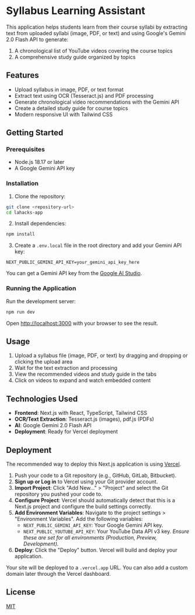 # Syllabus Learning Assistant

This application helps students learn from their course syllabi by extracting text from uploaded syllabi (image, PDF, or text) and using Google's Gemini 2.0 Flash API to generate:

1. A chronological list of YouTube videos covering the course topics
2. A comprehensive study guide organized by topics

## Features

- Upload syllabus in image, PDF, or text format
- Extract text using OCR (Tesseract.js) and PDF processing
- Generate chronological video recommendations with the Gemini API
- Create a detailed study guide for course topics
- Modern responsive UI with Tailwind CSS

## Getting Started

### Prerequisites

- Node.js 18.17 or later
- A Google Gemini API key

### Installation

1. Clone the repository:
```bash
git clone <repository-url>
cd lahacks-app
```

2. Install dependencies:
```bash
npm install
```

3. Create a `.env.local` file in the root directory and add your Gemini API key:
```
NEXT_PUBLIC_GEMINI_API_KEY=your_gemini_api_key_here
```

You can get a Gemini API key from the [Google AI Studio](https://makersuite.google.com/app/apikey).

### Running the Application

Run the development server:

```bash
npm run dev
```

Open [http://localhost:3000](http://localhost:3000) with your browser to see the result.

## Usage

1. Upload a syllabus file (image, PDF, or text) by dragging and dropping or clicking the upload area
2. Wait for the text extraction and processing
3. View the recommended videos and study guide in the tabs
4. Click on videos to expand and watch embedded content

## Technologies Used

- **Frontend**: Next.js with React, TypeScript, Tailwind CSS
- **OCR/Text Extraction**: Tesseract.js (images), pdf.js (PDFs)
- **AI**: Google Gemini 2.0 Flash API
- **Deployment**: Ready for Vercel deployment

## Deployment

The recommended way to deploy this Next.js application is using [Vercel](https://vercel.com/).

1. Push your code to a Git repository (e.g., GitHub, GitLab, Bitbucket).
2. **Sign up or Log in** to Vercel using your Git provider account.
3. **Import Project**: Click "Add New..." > "Project" and select the Git repository you pushed your code to.
4. **Configure Project**: Vercel should automatically detect that this is a Next.js project and configure the build settings correctly.
5. **Add Environment Variables**: Navigate to the project settings > "Environment Variables". Add the following variables:
   - `NEXT_PUBLIC_GEMINI_API_KEY`: Your Google Gemini API key.
   - `NEXT_PUBLIC_YOUTUBE_API_KEY`: Your YouTube Data API v3 key.
   *Ensure these are set for all environments (Production, Preview, Development).* 
6. **Deploy**: Click the "Deploy" button. Vercel will build and deploy your application.

Your site will be deployed to a `.vercel.app` URL. You can also add a custom domain later through the Vercel dashboard.

## License

[MIT](https://choosealicense.com/licenses/mit/)
